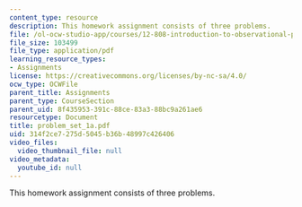 ```yaml
---
content_type: resource
description: This homework assignment consists of three problems.
file: /ol-ocw-studio-app/courses/12-808-introduction-to-observational-physical-oceanography-fall-2004/314f2ce7275d5045b36b48997c426406_problem_set_1a.pdf
file_size: 103499
file_type: application/pdf
learning_resource_types:
- Assignments
license: https://creativecommons.org/licenses/by-nc-sa/4.0/
ocw_type: OCWFile
parent_title: Assignments
parent_type: CourseSection
parent_uid: 8f435953-391c-88ce-83a3-88bc9a261ae6
resourcetype: Document
title: problem_set_1a.pdf
uid: 314f2ce7-275d-5045-b36b-48997c426406
video_files:
  video_thumbnail_file: null
video_metadata:
  youtube_id: null
---
```

This homework assignment consists of three problems.